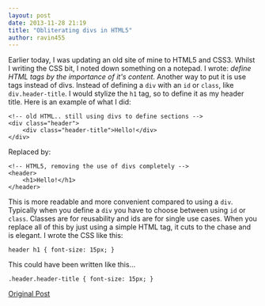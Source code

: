 ```yaml
---
layout: post
date: 2013-11-28 21:19
title: "Obliterating divs in HTML5"
author: ravin455
---
```


Earlier today, I was updating an old site of mine to HTML5 and CSS3. Whilst I writing the CSS bit, I noted down something on a notepad. I wrote: _define HTML tags by the importance of it's content_. Another way to put it is use tags instead of divs. Instead of defining a `div` with an `id` or `class`, like `div.header-title`. I would stylize the `h1` tag, so to define it as my header title. Here is an example of what I did:

	<!-- old HTML.. still using divs to define sections --> 
	<div class="header">
		<div class="header-title">Hello!</div> 
	</div>

Replaced by:

	<!-- HTML5, removing the use of divs completely --> 
	<header>
   		<h1>Hello!</h1>
	</header>

This is more readable and more convenient compared to using a `div`. Typically when you define a `div` you have to choose between using `id` or `class`. Classes are for reusability and ids are for single use cases. When you replace all of this by just using a simple HTML tag, it cuts to the chase and is elegant. I wrote the CSS like this:

	header h1 { font-size: 15px; }

This could have been written like this...

	.header.header-title { font-size: 15px; }

[Original Post](http://threpo.tumblr.com/post/68365581293/obliterating-divs-in-html5)
